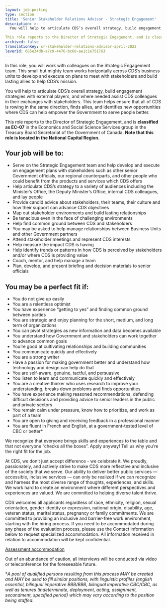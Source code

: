 ```yaml
---
layout: job-posting
type: section
title: 'Senior Stakeholder Relations Advisor - Strategic Engagement'
description: >-
  You will help to articulate CDS’s overall strategy, build engagement strategies with external players, and where needed assist CDS colleagues in  their exchanges with stakeholders. This team helps ensure that all of CDS  is rowing in the same direction, finds allies, and identifies new opportunities where CDS can help empower the Government to serve people better. 

This role reports to the Director of Strategic Engagement, and is classified as EC-07 in the Economics and Social Science Services group in the Treasury Board Secretariat of the Government of Canada. Note that this role is located in the National Capital Region. 
archived: false
translationKey: sr-stakeholder-relations-advisor-april-2022
leverId: 685e34db-a7c9-4476-bc60-ae1c1e751763
---
```


In this role, you will work with colleagues on the Strategic Engagement team. This small but mighty team works horizontally across CDS’s business units to develop and execute on plans to meet with stakeholders and build lasting allies to help CDS’s mission. 

You will help to articulate CDS’s overall strategy, build engagement strategies with external players, and where needed assist CDS colleagues in their exchanges with stakeholders. This team helps ensure that all of CDS  is rowing in the same direction, finds allies, and identifies new opportunities where CDS can help empower the Government to serve people better. 

This role reports to the Director of Strategic Engagement, and is **classified as EC-07** in the Economics and Social Science Services group in the Treasury Board Secretariat of the Government of Canada. **Note that this role is located in the National Capital Region**. 


## Your job will be to:

- Serve on the Strategic Engagement team and help develop and execute on engagement plans with stakeholders such as other senior Government officials, our regional counterparts, and other people who could benefit from the products and services which CDS offers
- Help articulate CDS’s strategy to a variety of audiences including the Minister’s Office, the Deputy Minister’s Office, internal CDS colleagues, and lay people
- Provide candid advice about stakeholders, their teams, their culture and how their support can advance CDS objectives
- Map out stakeholder environments and build lasting relationships
- Be tenacious even in the face of challenging environments
- Help find common ground between CDS and stakeholders
- You may be asked to help manage relationships between Business Units and other Government partners
- Attend stakeholder meetings and represent CDS interests
- Help measure the impact CDS is having
- Help identify trends or patterns in how CDS is perceived by stakeholders and/or where CDS is providing value 
- Coach, mentor, and help manage a team
- Plan, develop, and present briefing and decision materials to senior officials 


## You may be a perfect fit if:

- You do not give up easily 
- You are a relentless optimist 
- You have experience “getting to yes” and finding common ground between parties
- You are strategic and enjoy planning for the short, medium, and long term of organizations
- You can pivot strategies as new information and data becomes available
- You understand how Government and stakeholders can work together to advance common goals
- You’re good at cultivating relationships and building communities
- You communicate quickly and effectively
- You are a strong writer
- Have a passion for making government better and understand how technology and design can help do that
- You are self-aware, genuine, tactful, and persuasive
- You listen to learn and communicate quickly and effectively 
- You are a creative thinker who uses research to improve your understanding, breaks down problems and finds opportunities 
- You have experience making reasoned recommendations, defending difficult decisions and providing advice to senior leaders in the public and private sectors
- You remain calm under pressure, know how to prioritize, and work as part of a team
- You are open to giving and receiving feedback in a professional manner
- You are fluent in French and English, at a government-tested level of CBC or better*

We recognize that everyone brings skills and experiences to the table and that not everyone “checks all the boxes”. Apply anyway! Tell us why you’re the right fit for the job.

At CDS, we don’t just accept difference - we celebrate it. We proudly, passionately, and actively strive to make CDS more reflective and inclusive of the society that we serve. Our ability to deliver better public services — accessible, inclusive services — can only be realized if we can recognize and harness the most diverse range of thoughts, experiences, and skills. We work hard to create an environment where different perspectives and experiences are valued. We are committed to helping diverse talent thrive.

CDS welcomes all applicants regardless of race, ethnicity, religion, sexual orientation, gender identity or expression, national origin, disability, age, veteran status, marital status, pregnancy or family commitments. We are committed to providing an inclusive and barrier-free work environment, starting with the hiring process. If you need to be accommodated during any phase of the evaluation process, please use the Contact information below to request specialized accommodation. All information received in relation to accommodation will be kept confidential.

[Assessment accommodation](https://www.canada.ca/en/public-service-commission/services/assessment-accommodation-page.html)

Out of an abundance of caution, all interviews will be conducted via video or teleconference for the foreseeable future. 

**A pool of qualified persons resulting from this process MAY be created and MAY be used to fill similar positions, with linguistic profiles (english essential, bilingual imperative BBB/BBB, bilingual imperative CBC/CBC, as well as tenures (indeterminate, deployment, acting, assignment, secondment, specified period) which may vary according to the position being staffed.*

